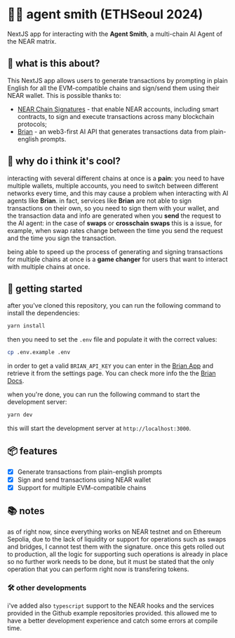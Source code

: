 # 🕵️‍♂️ agent smith (ETHSeoul 2024)

NextJS app for interacting with the **Agent Smith**, a multi-chain AI Agent of the NEAR matrix.

## 🤖 what is this about?

This NextJS app allows users to generate transactions by prompting in plain English for all the EVM-compatible chains and sign/send them using their NEAR wallet. This is possible thanks to:

- [NEAR Chain Signatures](https://docs.near.org/abstraction/chain-signatures) - that enable NEAR accounts, including smart contracts, to sign and execute transactions across many blockchain protocols;
- [Brian](https://docs.brianknows.org) - an web3-first AI API that generates transactions data from plain-english prompts.

## 🎯 why do i think it's cool?

interacting with several different chains at once is a **pain**: you need to have multiple wallets, multiple accounts, you need to switch between different networks every time, and this may cause a problem when interacting with AI agents like **Brian**. in fact, services like **Brian** are not able to sign transactions on their own, so you need to sign them with your wallet, and the transaction data and info are generated when you **send** the request to the AI agent: in the case of **swaps** or **crosschain swaps** this is a issue, for example, when swap rates change between the time you send the request and the time you sign the transaction.

being able to speed up the process of generating and signing transactions for multiple chains at once is a **game changer** for users that want to interact with multiple chains at once.

## 🚀 getting started

after you've cloned this repository, you can run the following command to install the dependencies:

```bash
yarn install
```

then you need to set the `.env` file and populate it with the correct values:

```bash
cp .env.example .env
```

in order to get a valid `BRIAN_API_KEY` you can enter in the [Brian App](https://brianknows.org/app) and retrieve it from the settings page. You can check more info the the [Brian Docs](https://docs.brianknows.org).

when you're done, you can run the following command to start the development server:

```bash
yarn dev
```

this will start the development server at `http://localhost:3000`.

## 📦 features

- [x] Generate transactions from plain-english prompts
- [x] Sign and send transactions using NEAR wallet
- [x] Support for multiple EVM-compatible chains

## 📚 notes

as of right now, since everything works on NEAR testnet and on Ethereum Sepolia, due to the lack of liquidity or support for operations such as swaps and bridges, I cannot test them with the signature. once this gets rolled out to production, all the logic for supporting such operations is already in place so no further work needs to be done, but it must be stated that the only operation that you can perform right now is transfering tokens.

### 🛠️ other developments

i've added also `typescript` support to the NEAR hooks and the services provided in the Github example repositories provided. this allowed me to have a better development experience and catch some errors at compile time.
